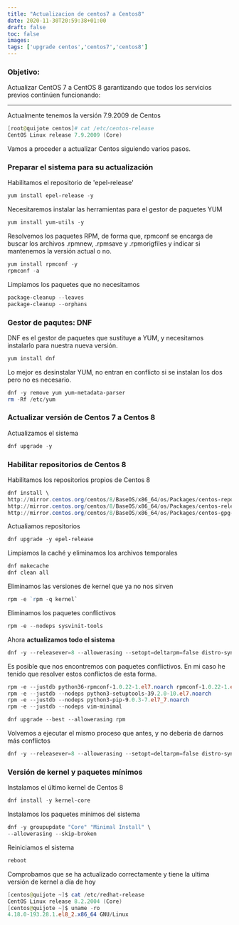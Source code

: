```yaml
---
title: "Actualizacion de centos7 a Centos8"
date: 2020-11-30T20:59:38+01:00
draft: false
toc: false
images:
tags: ['upgrade centos','centos7','centos8']
---
```


### Objetivo:

Actualizar CentOS 7 a CentOS 8 garantizando que todos los servicios previos continúen funcionando:
_____________________________________________________________

Actualmente tenemos la versión 7.9.2009 de Centos

```powershell
[root@quijote centos]# cat /etc/centos-release
CentOS Linux release 7.9.2009 (Core)
```

Vamos a proceder a actualizar Centos siguiendo varios pasos.

### Preparar el sistema para su actualización

Habilitamos el repositorio de 'epel-release'

```powershell
yum install epel-release -y
```

Necesitaremos instalar las herramientas para el gestor de paquetes YUM

```powershell
yum install yum-utils -y
```

Resolvemos los paquetes RPM, de forma que, rpmconf se encarga de buscar los archivos .rpmnew, .rpmsave y .rpmorigfiles y indicar si mantenemos la versión actual o no.

```powershell
yum install rpmconf -y
rpmconf -a
```

Limpiamos los paquetes que no necesitamos

```powershell
package-cleanup --leaves
package-cleanup --orphans
```

### Gestor de paqutes: DNF

DNF es el gestor de paquetes que sustituye a YUM, y necesitamos instalarlo para nuestra nueva versión.

```powershell
yum install dnf
```

Lo mejor es desinstalar YUM, no entran en conflicto si se instalan los dos pero no es necesario.

```powershell
dnf -y remove yum yum-metadata-parser
rm -Rf /etc/yum
```

### Actualizar versión de Centos 7 a Centos 8

Actualizamos el sistema

```powershell
dnf upgrade -y
```
### Habilitar repositorios de Centos 8

Habilitamos los repositorios propios de Centos 8

```powershell
dnf install \
http://mirror.centos.org/centos/8/BaseOS/x86_64/os/Packages/centos-repos-8.2-2.2004.0.1.el8.x86_64.rpm \
http://mirror.centos.org/centos/8/BaseOS/x86_64/os/Packages/centos-release-8.2-2.2004.0.1.el8.x86_64.rpm \
http://mirror.centos.org/centos/8/BaseOS/x86_64/os/Packages/centos-gpg-keys-8.2-2.2004.0.1.el8.noarch.rpm

```
Actualiamos repositorios

```powershell
dnf upgrade -y epel-release
```
Limpiamos la caché y eliminamos los archivos temporales

```powershell
dnf makecache
dnf clean all
```
Eliminamos las versiones de kernel que ya no nos sirven

```powershell
rpm -e `rpm -q kernel`
```

Eliminamos los paquetes conflictivos

```powershell
rpm -e --nodeps sysvinit-tools

```

Ahora **actualizamos todo el sistema**

```powershell
dnf -y --releasever=8 --allowerasing --setopt=deltarpm=false distro-sync
```
Es posible que nos encontremos con paquetes conflictivos. En mi caso he tenido que resolver estos conflictos de esta forma.

```powershell
rpm -e --justdb python36-rpmconf-1.0.22-1.el7.noarch rpmconf-1.0.22-1.el7.noarch
rpm -e --justdb --nodeps python3-setuptools-39.2.0-10.el7.noarch
rpm -e --justdb --nodeps python3-pip-9.0.3-7.el7_7.noarch
rpm -e --justdb --nodeps vim-minimal

dnf upgrade --best --allowerasing rpm
```

Volvemos a ejecutar el mismo proceso que antes, y no deberia de darnos más conflictos

```powershell
dnf -y --releasever=8 --allowerasing --setopt=deltarpm=false distro-sync
```
### Versión de kernel y paquetes mínimos

Instalamos el último kernel de Centos 8

```powershell
dnf install -y kernel-core
```

Instalamos los paquetes mínimos del sistema

```powershell
dnf -y groupupdate "Core" "Minimal Install" \
--allowerasing --skip-broken
```
Reiniciamos el sistema

```powershell
reboot
```

Comprobamos que se ha actualizado correctamente y tiene la ultima versión de kernel a día de hoy

```powershell
[centos@quijote ~]$ cat /etc/redhat-release
CentOS Linux release 8.2.2004 (Core) 
[centos@quijote ~]$ uname -ro
4.18.0-193.28.1.el8_2.x86_64 GNU/Linux

```